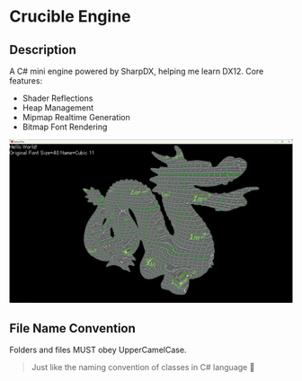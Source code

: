 # Crucible Engine
## Description
A C# mini engine powered by SharpDX, helping me learn DX12.
Core features:
- Shader Reflections
- Heap Management
- Mipmap Realtime Generation
- Bitmap Font Rendering

![Showcase](./showcase.png)

## File Name Convention
Folders and files MUST obey UpperCamelCase.<br/>
>Just like the naming convention of classes in C# language 🥰
